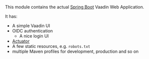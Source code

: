 This module contains the actual [Spring Boot](https://spring.io/projects/spring-boot) Vaadin Web Application.

It has:
* A simple Vaadin UI
* OIDC authentication
  * A nice login UI
* [Actuator](https://docs.spring.io/spring-boot/docs/current/reference/html/actuator.html)
* A few static resources, e.g. ``robots.txt``
* multiple Maven profiles for development, production and so on

